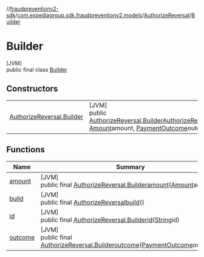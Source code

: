 //[fraudpreventionv2-sdk](../../../../index.md)/[com.expediagroup.sdk.fraudpreventionv2.models](../../index.md)/[AuthorizeReversal](../index.md)/[Builder](index.md)

# Builder

[JVM]\
public final class [Builder](index.md)

## Constructors

| | |
|---|---|
| [AuthorizeReversal.Builder](-authorize-reversal.-builder.md) | [JVM]<br>public [AuthorizeReversal.Builder](index.md)[AuthorizeReversal.Builder](-authorize-reversal.-builder.md)([String](https://docs.oracle.com/javase/8/docs/api/java/lang/String.html)id, [Amount](../../-amount/index.md)amount, [PaymentOutcome](../../-payment-outcome/index.md)outcome) |

## Functions

| Name | Summary |
|---|---|
| [amount](amount.md) | [JVM]<br>public final [AuthorizeReversal.Builder](index.md)[amount](amount.md)([Amount](../../-amount/index.md)amount) |
| [build](build.md) | [JVM]<br>public final [AuthorizeReversal](../index.md)[build](build.md)() |
| [id](id.md) | [JVM]<br>public final [AuthorizeReversal.Builder](index.md)[id](id.md)([String](https://docs.oracle.com/javase/8/docs/api/java/lang/String.html)id) |
| [outcome](outcome.md) | [JVM]<br>public final [AuthorizeReversal.Builder](index.md)[outcome](outcome.md)([PaymentOutcome](../../-payment-outcome/index.md)outcome) |
